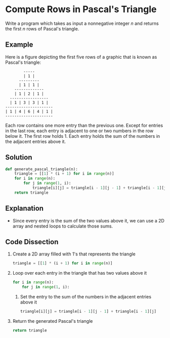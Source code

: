 # Compute Rows in Pascal's Triangle 
Write a program which takes as input a nonnegative integer _n_ and returns the first _n_ rows of Pascal's triangle.  
  
## Example
Here is a figure depicting the first five rows of a graphic that is known as Pascal's triangle:  
```
        -----
        | 1 |
      ---------
      | 1 | 1 |
    -------------
    | 1 | 2 | 1 |
  -----------------
  | 1 | 3 | 3 | 1 |
---------------------
| 1 | 4 | 6 | 4 | 1 |
---------------------
```
Each row contains one more entry than the previous one. Except for entries in the last row, each entry is adjacent to one or two numbers in the row below it. The first row holds 1. Each entry holds the sum of the numbers in the adjacent entries above it.  
  
## Solution
```python
def generate_pascal_triangle(n):
    triangle = [[1] * (i + 1) for i in range(n)]
    for i in range(n):
        for j in range(1, i):
            triangle[i][j] = triangle[i - 1][j - 1] + triangle[i - 1][j]
    return triangle
```
  
## Explanation
* Since every entry is the sum of the two values above it, we can use a 2D array and nested loops to calculate those sums.  
  
## Code Dissection
1. Create a 2D array filled with 1's that represents the triangle  
    ```python
    triangle = [[1] * (i + 1) for i in range(n)]
    ```
2. Loop over each entry in the triangle that has two values above it  
    ```python
    for i in range(n):
        for j in range(1, i):
    ```
    1. Set the entry to the sum of the numbers in the adjacent entries above it
        ```python
        triangle[i][j] = triangle[i - 1][j - 1] + triangle[i - 1][j]
        ```
3. Return the generated Pascal's triangle
    ```python
    return triangle
    ```